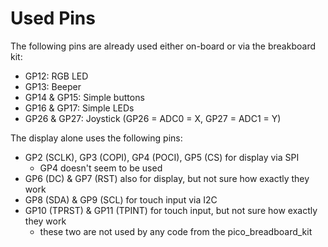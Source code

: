 # Used Pins

The following pins are already used either on-board or via the breakboard kit:
 - GP12: RGB LED
 - GP13: Beeper
 - GP14 & GP15: Simple buttons
 - GP16 & GP17: Simple LEDs
 - GP26 & GP27: Joystick (GP26 = ADC0 = X, GP27 = ADC1 = Y)

The display alone uses the following pins:
 - GP2 (SCLK), GP3 (COPI), GP4 (POCI), GP5 (CS) for display via SPI
   - GP4 doesn't seem to be used
 - GP6 (DC) & GP7 (RST) also for display, but not sure how exactly they work
 - GP8 (SDA) & GP9 (SCL) for touch input via I2C
 - GP10 (TPRST) & GP11 (TPINT) for touch input, but not sure how exactly they work
   - these two are not used by any code from the pico_breadboard_kit
